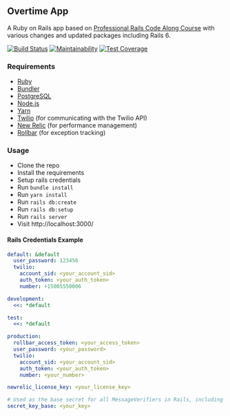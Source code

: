 ## Overtime App

A Ruby on Rails app based on [Professional Rails Code Along Course](https://www.udemy.com/professional-ruby-on-rails-coding-course/) with various changes and updated packages including Rails 6.

[![Build Status](https://travis-ci.org/mibradev/udemy-professional-ruby-on-rails-coding-course.svg?branch=master)](https://travis-ci.org/mibradev/udemy-professional-ruby-on-rails-coding-course)
[![Maintainability](https://api.codeclimate.com/v1/badges/50c4a4c1f6a6b131868d/maintainability)](https://codeclimate.com/github/mibradev/udemy-professional-ruby-on-rails-coding-course/maintainability)
[![Test Coverage](https://api.codeclimate.com/v1/badges/50c4a4c1f6a6b131868d/test_coverage)](https://codeclimate.com/github/mibradev/udemy-professional-ruby-on-rails-coding-course/test_coverage)

### Requirements

* [Ruby](https://www.ruby-lang.org/en/)
* [Bundler](https://bundler.io/)
* [PostgreSQL](https://www.postgresql.org/)
* [Node.js](https://nodejs.org/en/)
* [Yarn](https://yarnpkg.com/en/)
* [Twilio](https://github.com/twilio/twilio-ruby) (for communicating with the Twilio API)
* [New Relic](https://github.com/newrelic/rpm) (for performance management)
* [Rollbar](https://github.com/rollbar/rollbar-gem) (for exception tracking)

### Usage

* Clone the repo
* Install the requirements
* Setup rails credentials
* Run `bundle install`
* Run `yarn install`
* Run `rails db:create`
* Run `rails db:setup`
* Run `rails server`
* Visit http://localhost:3000/

#### Rails Credentials Example

```yaml
default: &default
  user_password: 123456
  twilio:
    account_sid: <your_account_sid>
    auth_token: <your_auth_token>
    number: +15005550006

development:
  <<: *default

test:
  <<: *default

production:
  rollbar_access_token: <your_access_token>
  user_password: <your_password>
  twilio:
    account_sid: <your_account_sid>
    auth_token: <your_auth_token>
    number: <your_number>

newrelic_license_key: <your_license_key>

# Used as the base secret for all MessageVerifiers in Rails, including the one protecting cookies.
secret_key_base: <your_key>
```

